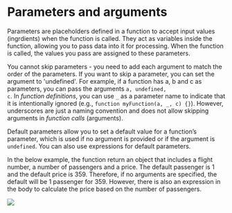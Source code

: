 # Parameters and arguments

Parameters are placeholders defined in a function to accept input values (ingrdients) when the function is called. They act as variables inside the function, allowing you to pass data into it for processing. When the function is called, the values you pass are assigned to these parameters.

You cannot skip parameters - you need to add each argument to match the order of the parameters. If you want to skip a parameter, you can set the argument to 'undefined'. For example, if a function has a, b and c as parameters, you can pass the arguments <code>a, undefined, c</code>. In <i>function definitions</i>, you can use <code>_</code> as a parameter name to indicate that it is intentionally ignored (e.g., <code>function myFunction(a, _, c) {}</code>). However, underscores are just a naming convention and does not allow skipping arguments in <i>function calls</i> (arguments).

Default parameters allow you to set a default value for a function’s parameter, which is used if no argument is provided or if the argument is <code>undefined</code>. You can also use expressions for default parameters.

In the below example, the function return an object that includes a flight number, a number of passengers and a price. The default passenger is 1 and the default price is 359. Therefore, if no arguments are specified, the default will be 1 passenger for 359. However, there is also an expression in the body to calculate the price based on the number of passengers.

![](/assets/params.png)

